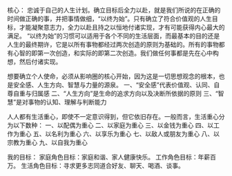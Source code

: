 核心：
忠诚于自己的人生计划。确立目标后全力以赴，就是我们所说的在正确的时间做正确的事，并把事情做细，“以终为始”。只有确立了符合价值观的人生目标，才能凝聚意志力，全力以赴且持之以恒地付诸实现，才有可能获得内心最大的满足。
“以终为始”的习惯可以适用于各个不同的生活层面，而最基本的目的还是人生的最终期许，它是以所有事物都经过两次创造的原则为基础的。所有的事物都有心智的即第一次创造，和实际的即第二次创造。我们做任何事都是先在心中构想，然后付诸实现。

想要确立个人使命，必须从影响圈的核心开始，因为这是一切思想观念的根本，也是安全感、人生方向、智慧与力量的源泉。
一、“安全感”代表价值观、认同、自尊自重与归属感
二、“人生方向”是生命的追求方向以及决断所依据的原则
三、“智慧”是对事物的认知、理解与判断能力

人人都有生活重心，即使不一定意识得到，但它依旧存在。一般而言，生活重心分为以下数种：
一、以配偶为重心
二、以家庭为重心
三、以金钱为重心
四、以工作为重心
五、以名利为重心
六、以享乐为重心
七、以敌人或朋友为重心
八、以宗教为重心
九、以自我为重心

我的目标：
家庭角色目标：家庭和谐、家人健康快乐。
工作角色目标：年薪百万。
生活角色目标：寻求更多志同道合好友、聊天、喝酒、谈事。